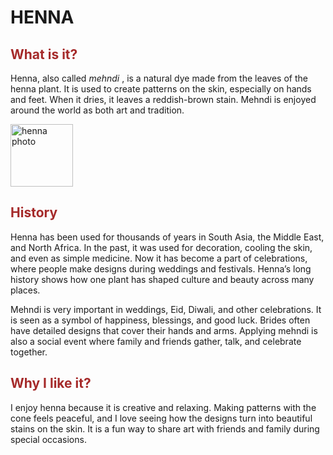 <!DOCTYPE html/>
<html>
<head>
<title> MEHNDI </title>
</head>
<body>
<h1> <strong> HENNA </strong> </h1>

<h2 style="color:brown"> What is it? </h2>
<p> Henna, also called <i> mehndi </i>, is a natural dye made from the leaves of the henna plant. It is used to create patterns on the skin, especially on hands and feet. When it dries, it leaves a reddish-brown stain. Mehndi is enjoyed around the world as both art and tradition.</p>

<img src="file:///C:/Users/hadia/OneDrive/Documents/henna%20image.jpg" alt="henna photo" width="100">
  
<h2 style="color:brown"> History </h2>
<p> Henna has been used for thousands of years in South Asia, the Middle East, and North Africa. In the past, it was used for decoration, cooling the skin, and even as simple medicine. Now it has become a part of celebrations, where people make designs during weddings and festivals. Henna’s long history shows how one plant has shaped culture and beauty across many places. 

<p> Mehndi is very important in weddings, Eid, Diwali, and other celebrations. It is seen as a symbol of happiness, blessings, and good luck. Brides often have detailed designs that cover their hands and arms. Applying mehndi is also a social event where family and friends gather, talk, and celebrate together. </p>

<h2 style="color:brown"> Why I like it? </h2>
<p> I enjoy henna because it is creative and relaxing. Making patterns with the cone feels peaceful, and I love seeing how the designs turn into beautiful stains on the skin. It is a fun way to share art with friends and family during special occasions. </p> 
